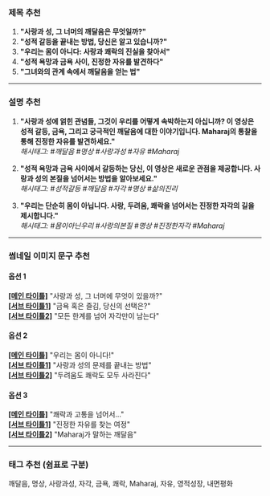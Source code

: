 ### 제목 추천  
1. **"사랑과 성, 그 너머의 깨달음은 무엇일까?"**  
2. **"성적 갈등을 끝내는 방법, 당신은 알고 있습니까?"**  
3. **"우리는 몸이 아니다: 사랑과 쾌락의 진실을 찾아서"**  
4. **"성적 욕망과 금욕 사이, 진정한 자유를 발견하다"**  
5. **"그녀와의 관계 속에서 깨달음을 얻는 법"**

---

### 설명 추천  
1. **"사랑과 성에 얽힌 관념들, 그것이 우리를 어떻게 속박하는지 아십니까? 이 영상은 성적 갈등, 금욕, 그리고 궁극적인 깨달음에 대한 이야기입니다. Maharaj의 통찰을 통해 진정한 자유를 발견하세요."**  
   *해시태그: #깨달음 #명상 #사랑과성 #자유 #Maharaj*

2. **"성적 욕망과 금욕 사이에서 갈등하는 당신, 이 영상은 새로운 관점을 제공합니다. 사랑과 성의 본질을 넘어서는 방법을 알아보세요."**  
   *해시태그: #성적갈등 #깨달음 #자각 #명상 #삶의진리*

3. **"우리는 단순히 몸이 아닙니다. 사랑, 두려움, 쾌락을 넘어서는 진정한 자각의 길을 제시합니다."**  
   *해시태그: #몸이아닌우리 #사랑의본질 #명상 #진정한자각 #Maharaj*

---

### 썸네일 이미지 문구 추천  

#### 옵션 1  
**[[메인 타이틀]](pplx://action/followup)** "사랑과 성, 그 너머에 무엇이 있을까?"  
**[[서브 타이틀1]](pplx://action/followup)** "금욕 혹은 즐김, 당신의 선택은?"  
**[[서브 타이틀2]](pplx://action/followup)** "모든 한계를 넘어 자각만이 남는다"

#### 옵션 2  
**[[메인 타이틀]](pplx://action/followup)** "우리는 몸이 아니다!"  
**[[서브 타이틀1]](pplx://action/followup)** "사랑과 성의 문제를 끝내는 방법"  
**[[서브 타이틀2]](pplx://action/followup)** "두려움도 쾌락도 모두 사라진다"

#### 옵션 3  
**[[메인 타이틀]](pplx://action/followup)** "쾌락과 고통을 넘어서…"  
**[[서브 타이틀1]](pplx://action/followup)** "진정한 자유를 찾는 여정"  
**[[서브 타이틀2]](pplx://action/followup)** "Maharaj가 말하는 깨달음"

---

### 태그 추천 (쉼표로 구분)  
깨달음, 명상, 사랑과성, 자각, 금욕, 쾌락, Maharaj, 자유, 영적성장, 내면평화